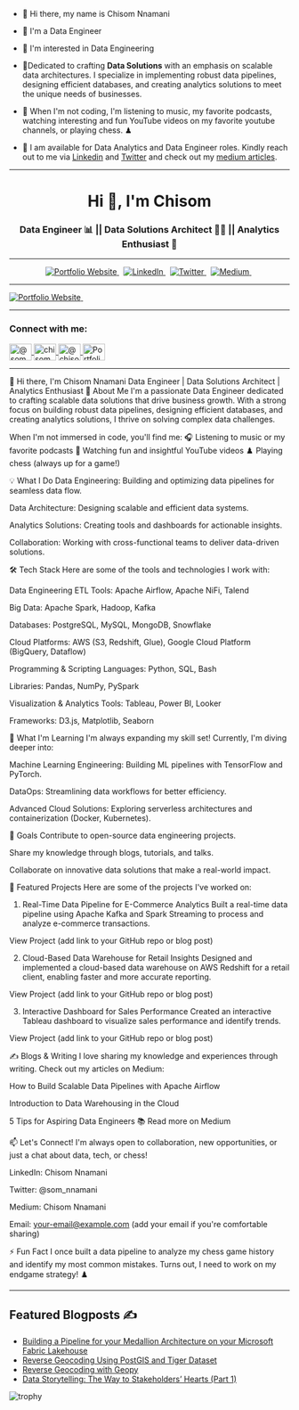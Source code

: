 * 👋 Hi there, my name is Chisom Nnamani

* 👋 I'm a Data Engineer
  
* 👀 I'm interested in Data Engineering
  
* 🌱Dedicated to crafting **Data Solutions** with an emphasis on scalable data architectures. I specialize in implementing robust data pipelines, designing efficient databases, and creating analytics solutions to meet the unique needs of businesses.
  
* 🎥 When I'm not coding, I'm listening to music, my favorite podcasts, watching interesting and fun YouTube videos on my favorite youtube channels, or playing chess. ♟

* 💞️ I am available for Data Analytics and Data Engineer roles. Kindly reach out to me via [Linkedin](https://www.linkedin.com/in/chisom-nnamani/) and [Twitter](https://twitter.com/som_nnamani) and check out my [medium articles](https://medium.com/@chisomnnamani).
----------------------------------
<h1 align="center">Hi 👋, I'm Chisom</h1>
<h3 align="center">Data Engineer 📊 || Data Solutions Architect 👨‍💻 || Analytics Enthusiast 🐳 </h3>

----------
<p align="center">
  <a href="https://chisom-nnamani.netlify.app">
  <img src="https://img.shields.io/badge/portfolio-%23ADFF2F.svg?&style=for-the-badge&logo=netlify&logoColor=black" alt="Portfolio Website" />
 </a>&nbsp;
  <a href="https://www.linkedin.com/in/chisom-nnamani/">
    <img src="https://img.shields.io/badge/linkedin-%230077B5.svg?&style=for-the-badge&logo=linkedin&logoColor=white" alt="LinkedIn" />
  </a>&nbsp;
  <a href="https://mobile.x.com/som_nnamani">
    <img src="https://img.shields.io/badge/twitter-%231DA1F2.svg?&style=for-the-badge&logo=twitter&logoColor=white" alt="Twitter" />
  </a>&nbsp;
  <a href="https://medium.com/@chisomnnamani">
    <img src="https://img.shields.io/badge/medium-%2312100E.svg?&style=for-the-badge&logo=medium&logoColor=white" alt="Medium" />
  </a>&nbsp;
</p>

-----------------------------------
<a href="https://chisom-nnamani.netlify.app">
  <img src="https://img.shields.io/badge/portfolio-%23CCFF33.svg?&style=for-the-badge&logo=netlify&logoColor=black" alt="Portfolio Website" />
</a>&nbsp;

----------


<h3 align="left">Connect with me:</h3>
<p align="left">
  <a href="https://twitter.com/@som_nnamani" target="blank">
    <img align="center" src="https://raw.githubusercontent.com/rahuldkjain/github-profile-readme-generator/master/src/images/icons/Social/twitter.svg" alt="@som_nnamani" height="30" width="40" />
  </a>
  <a href="https://linkedin.com/in/chisom_nnamani/" target="blank">
    <img align="center" src="https://raw.githubusercontent.com/rahuldkjain/github-profile-readme-generator/master/src/images/icons/Social/linked-in-alt.svg" alt="chisom_nnamani" height="30" width="40" />
  </a>
  <a href="https://medium.com/@chisomnnamani" target="blank">
    <img align="center" src="https://raw.githubusercontent.com/rahuldkjain/github-profile-readme-generator/master/src/images/icons/Social/medium.svg" alt="@chisomnnamani" height="30" width="40" />
  </a>
  <a href="https://chisom-nnamani.netlify.app" target="blank">
    <img align="center" src="https://raw.githubusercontent.com/rahuldkjain/github-profile-readme-generator/master/src/images/icons/Social/globe.svg" alt="Portfolio Website" height="30" width="40" />
  </a>
</p>

--------
<!--
**Chisomnwa/Chisomnwa** is a ✨ _special_ ✨ repository because its `README.md` (this file) appears on your GitHub profile.

Here are some ideas to get you started:

- 🔭 I’m currently working on ...
- 🌱 I’m currently learning ...
- 👯 I’m looking to collaborate on ...
- 🤔 I’m looking for help with ...
- 💬 Ask me about ...
- 📫 How to reach me: ...
- 😄 Pronouns: ...
- ⚡ Fun fact: ...
-->


👋 Hi there, I'm Chisom Nnamani
Data Engineer | Data Solutions Architect | Analytics Enthusiast
🚀 About Me
I'm a passionate Data Engineer dedicated to crafting scalable data solutions that drive business growth. With a strong focus on building robust data pipelines, designing efficient databases, and creating analytics solutions, I thrive on solving complex data challenges.

When I'm not immersed in code, you'll find me:
🎧 Listening to music or my favorite podcasts
🎥 Watching fun and insightful YouTube videos
♟️ Playing chess (always up for a game!)

💡 What I Do
Data Engineering: Building and optimizing data pipelines for seamless data flow.

Data Architecture: Designing scalable and efficient data systems.

Analytics Solutions: Creating tools and dashboards for actionable insights.

Collaboration: Working with cross-functional teams to deliver data-driven solutions.

🛠️ Tech Stack
Here are some of the tools and technologies I work with:

Data Engineering
ETL Tools: Apache Airflow, Apache NiFi, Talend

Big Data: Apache Spark, Hadoop, Kafka

Databases: PostgreSQL, MySQL, MongoDB, Snowflake

Cloud Platforms: AWS (S3, Redshift, Glue), Google Cloud Platform (BigQuery, Dataflow)

Programming & Scripting
Languages: Python, SQL, Bash

Libraries: Pandas, NumPy, PySpark

Visualization & Analytics
Tools: Tableau, Power BI, Looker

Frameworks: D3.js, Matplotlib, Seaborn

🌱 What I'm Learning
I'm always expanding my skill set! Currently, I'm diving deeper into:

Machine Learning Engineering: Building ML pipelines with TensorFlow and PyTorch.

DataOps: Streamlining data workflows for better efficiency.

Advanced Cloud Solutions: Exploring serverless architectures and containerization (Docker, Kubernetes).

🎯 Goals
Contribute to open-source data engineering projects.

Share my knowledge through blogs, tutorials, and talks.

Collaborate on innovative data solutions that make a real-world impact.

📂 Featured Projects
Here are some of the projects I've worked on:

1. Real-Time Data Pipeline for E-Commerce Analytics
Built a real-time data pipeline using Apache Kafka and Spark Streaming to process and analyze e-commerce transactions.

View Project (add link to your GitHub repo or blog post)

2. Cloud-Based Data Warehouse for Retail Insights
Designed and implemented a cloud-based data warehouse on AWS Redshift for a retail client, enabling faster and more accurate reporting.

View Project (add link to your GitHub repo or blog post)

3. Interactive Dashboard for Sales Performance
Created an interactive Tableau dashboard to visualize sales performance and identify trends.

View Project (add link to your GitHub repo or blog post)

✍️ Blogs & Writing
I love sharing my knowledge and experiences through writing. Check out my articles on Medium:

How to Build Scalable Data Pipelines with Apache Airflow

Introduction to Data Warehousing in the Cloud

5 Tips for Aspiring Data Engineers
📚 Read more on Medium

📫 Let's Connect!
I'm always open to collaboration, new opportunities, or just a chat about data, tech, or chess!

LinkedIn: Chisom Nnamani

Twitter: @som_nnamani

Medium: Chisom Nnamani

Email: your-email@example.com (add your email if you're comfortable sharing)

⚡ Fun Fact
I once built a data pipeline to analyze my chess game history and identify my most common mistakes. Turns out, I need to work on my endgame strategy! ♟️


--------------------


## Featured Blogposts ✍️

<!-- MEDIUM:START -->
- [Building a Pipeline for your Medallion Architecture on your Microsoft Fabric Lakehouse](https://medium.com/@amandinancy16/building-a-pipeline-for-your-medallion-architecture-on-microsft-fabric-1fe40b63b2d3)
- [Reverse Geocoding Using PostGIS and Tiger Dataset](https://medium.com/@amandinancy16/reverse-geocoding-using-postgis-and-tiger-dataset-b59b60ca071b)
- [Reverse Geocoding with Geopy](https://medium.com/@amandinancy16/reverse-geocoding-with-geopy-c26cfb63f74c)
- [Data Storytelling: The Way to Stakeholders’ Hearts (Part 1)](https://medium.com/@amandinancy16/data-storytelling-the-way-to-stakeholders-hearts-part-1-fbfd0a308ad0)
<!-- MEDIUM:END -->

![trophy](https://github-profile-trophy.vercel.app/?username=Nancy9ice)
